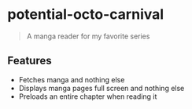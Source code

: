 # potential-octo-carnival
> A manga reader for my favorite series

## Features

- Fetches manga and nothing else
- Displays manga pages full screen and nothing else
- Preloads an entire chapter when reading it